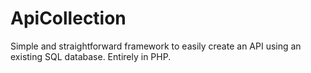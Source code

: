 # ApiCollection
Simple and straightforward framework to easily create an API using an existing SQL database. Entirely in PHP.
